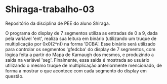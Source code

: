 ﻿# Shiraga-trabalho-03
Repositório da disciplina de PEE do aluno Shiraga.

O programa do display de 7 segmentos utiliza as entradas de 0 a 9, dada pela variável 'ent', realiza sua leitura em binário (utilizando um truque de multiplicação
por 0x0(2^n)) na forma 'DCBA'.
Esse binário será utilizado para controlar os segmentos 'gfedcba' do display de 7 segmentos, com lógica feita a partir do Mapa de Karnaugh dos mesmos, e produzindo a saída
na variável 'seg'.
Finalmente, essa saída é mostrada ao usuário utilizando o mesmo truque de multiplicação anteriormente mencionado, de forma a mostrar o que acontece com cada segmento do
display em questão.